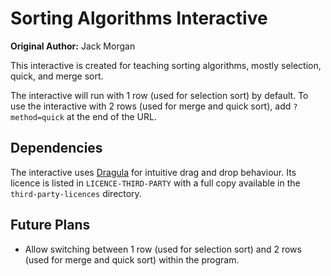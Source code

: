 # Sorting Algorithms Interactive

**Original Author:** Jack Morgan

This interactive is created for teaching sorting algorithms, mostly selection, quick, and merge sort.

The interactive will run with 1 row (used for selection sort) by default.
To use the interactive with 2 rows (used for merge and quick sort), add `?method=quick` at the end of the URL.

## Dependencies

The interactive uses [Dragula](https://github.com/bevacqua/dragula) for intuitive drag and drop behaviour.
Its licence is listed in `LICENCE-THIRD-PARTY` with a full copy available in the `third-party-licences` directory.

## Future Plans

- Allow switching between 1 row (used for selection sort) and 2 rows (used for merge and quick sort) within the program.
